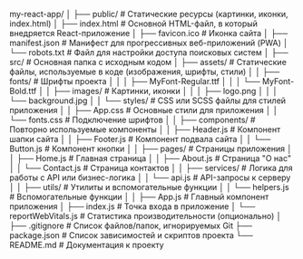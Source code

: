 my-react-app/
│
├── public/                    # Статические ресурсы (картинки, иконки, index.html)
│   ├── index.html             # Основной HTML-файл, в который внедряется React-приложение
│   ├── favicon.ico            # Иконка сайта
│   ├── manifest.json          # Манифест для прогрессивных веб-приложений (PWA)
│   └── robots.txt             # Файл для настройки доступа поисковых систем
│
├── src/                       # Основная папка с исходным кодом
│   ├── assets/                # Статические файлы, используемые в коде (изображения, шрифты, стили)
│   │   ├── fonts/             # Шрифты проекта
│   │   │   ├── MyFont-Regular.ttf
│   │   │   └── MyFont-Bold.ttf
│   │   ├── images/            # Картинки, иконки
│   │   │   ├── logo.png
│   │   │   └── background.jpg
│   │   └── styles/            # CSS или SCSS файлы для стилей приложения
│   │       ├── App.css        # Основные стили для приложения
│   │       └── fonts.css      # Подключение шрифтов
│
│   ├── components/            # Повторно используемые компоненты
│   │   ├── Header.js          # Компонент шапки сайта
│   │   ├── Footer.js          # Компонент подвала сайта
│   │   └── Button.js          # Компонент кнопки
│
│   ├── pages/                 # Страницы приложения
│   │   ├── Home.js            # Главная страница
│   │   ├── About.js           # Страница "О нас"
│   │   └── Contact.js         # Страница контактов
│
│   ├── services/              # Логика для работы с API или бизнес-логика
│   │   └── api.js             # API-запросы к серверу
│
│   ├── utils/                 # Утилиты и вспомогательные функции
│   │   └── helpers.js         # Вспомогательные функции
│
│   ├── App.js                 # Главный компонент приложения
│   ├── index.js               # Точка входа в приложение
│   └── reportWebVitals.js     # Статистика производительности (опционально)
│
├── .gitignore                 # Список файлов/папок, игнорируемых Git
├── package.json               # Список зависимостей и скриптов проекта
└── README.md                  # Документация к проекту
